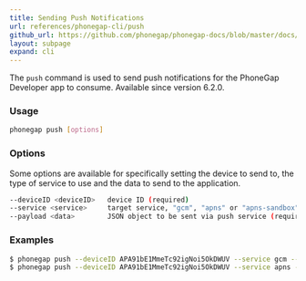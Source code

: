 ```yaml
---
title: Sending Push Notifications
url: references/phonegap-cli/push
github_url: https://github.com/phonegap/phonegap-docs/blob/master/docs/3-references/phonegap-cli/push.html.md
layout: subpage
expand: cli
---
```


  The `push` command is used to send push notifications for the
  PhoneGap Developer app to consume. Available since version 6.2.0.

### Usage
```bash
phonegap push [options]
```       

### Options
  Some options are available for specifically setting the device to send to, the type of service to use and the data to send to the application.

```bash
--deviceID <deviceID>   device ID (required)
--service <service>     target service, "gcm", "apns" or "apns-sandbox" (required)
--payload <data>        JSON object to be sent via push service (required)
```

### Examples
```bash
$ phonegap push --deviceID APA91bE1MmeTc92igNoi5OkDWUV --service gcm --payload '{ "data": { "title": "Hello", "message": "World"} }'
$ phonegap push --deviceID APA91bE1MmeTc92igNoi5OkDWUV --service apns --payload '{ "aps": { "alert": "Hello World", "badge": 5 } }'
```    
